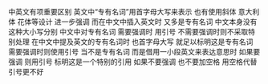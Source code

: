 中英文有项重要区别
英文中“专有名词”用首字母大写来表示
也有使用斜体 意大利体 花体等设计 进一步强调
而在中文中插入英文时 又多是专有名词
中文本身没有这种大小写分别
中文中对专有名词 需要强调时 用引号
不需要强调时则不采取特别处理
在中文中提及英文的专有名词时
也首字母大写 就足以标明这是专有名词
需要强调时则使用引号
当不是专有名词 而是借用一小段英文来表达意思时
如果要强调 则用引号 标明这是一个特别的引用
如果不要强调 也不要加空格
用空格代替引号更不好
